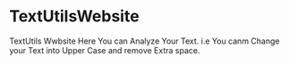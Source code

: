 # TextUtilsWebsite
TextUtils Wwbsite
Here You can Analyze Your Text.
i.e You canm Change your Text into Upper Case and remove Extra space.
